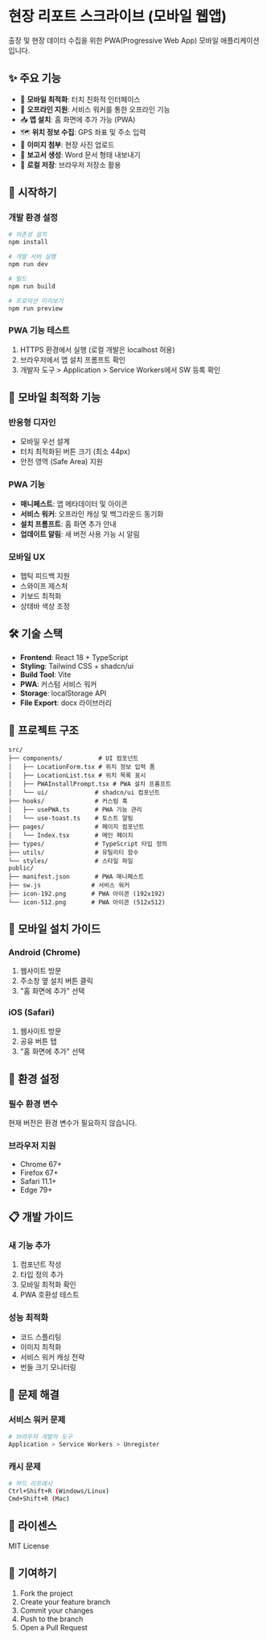 # 현장 리포트 스크라이브 (모바일 웹앱)

출장 및 현장 데이터 수집을 위한 PWA(Progressive Web App) 모바일 애플리케이션입니다.

## ✨ 주요 기능

- 📱 **모바일 최적화**: 터치 친화적 인터페이스
- 🔄 **오프라인 지원**: 서비스 워커를 통한 오프라인 기능
- 📥 **앱 설치**: 홈 화면에 추가 가능 (PWA)
- 🗺️ **위치 정보 수집**: GPS 좌표 및 주소 입력
- 📸 **이미지 첨부**: 현장 사진 업로드
- 📄 **보고서 생성**: Word 문서 형태 내보내기
- 💾 **로컬 저장**: 브라우저 저장소 활용

## 🚀 시작하기

### 개발 환경 설정

```bash
# 의존성 설치
npm install

# 개발 서버 실행
npm run dev

# 빌드
npm run build

# 프로덕션 미리보기
npm run preview
```

### PWA 기능 테스트

1. HTTPS 환경에서 실행 (로컬 개발은 localhost 허용)
2. 브라우저에서 앱 설치 프롬프트 확인
3. 개발자 도구 > Application > Service Workers에서 SW 등록 확인

## 📱 모바일 최적화 기능

### 반응형 디자인
- 모바일 우선 설계
- 터치 최적화된 버튼 크기 (최소 44px)
- 안전 영역 (Safe Area) 지원

### PWA 기능
- **매니페스트**: 앱 메타데이터 및 아이콘
- **서비스 워커**: 오프라인 캐싱 및 백그라운드 동기화
- **설치 프롬프트**: 홈 화면 추가 안내
- **업데이트 알림**: 새 버전 사용 가능 시 알림

### 모바일 UX
- 햅틱 피드백 지원
- 스와이프 제스처
- 키보드 최적화
- 상태바 색상 조정

## 🛠️ 기술 스택

- **Frontend**: React 18 + TypeScript
- **Styling**: Tailwind CSS + shadcn/ui
- **Build Tool**: Vite
- **PWA**: 커스텀 서비스 워커
- **Storage**: localStorage API
- **File Export**: docx 라이브러리

## 📁 프로젝트 구조

```
src/
├── components/          # UI 컴포넌트
│   ├── LocationForm.tsx # 위치 정보 입력 폼
│   ├── LocationList.tsx # 위치 목록 표시
│   ├── PWAInstallPrompt.tsx # PWA 설치 프롬프트
│   └── ui/             # shadcn/ui 컴포넌트
├── hooks/              # 커스텀 훅
│   ├── usePWA.ts       # PWA 기능 관리
│   └── use-toast.ts    # 토스트 알림
├── pages/              # 페이지 컴포넌트
│   └── Index.tsx       # 메인 페이지
├── types/              # TypeScript 타입 정의
├── utils/              # 유틸리티 함수
└── styles/             # 스타일 파일
public/
├── manifest.json       # PWA 매니페스트
├── sw.js              # 서비스 워커
├── icon-192.png       # PWA 아이콘 (192x192)
└── icon-512.png       # PWA 아이콘 (512x512)
```

## 📱 모바일 설치 가이드

### Android (Chrome)
1. 웹사이트 방문
2. 주소창 옆 설치 버튼 클릭
3. "홈 화면에 추가" 선택

### iOS (Safari)
1. 웹사이트 방문
2. 공유 버튼 탭
3. "홈 화면에 추가" 선택

## 🔧 환경 설정

### 필수 환경 변수
현재 버전은 환경 변수가 필요하지 않습니다.

### 브라우저 지원
- Chrome 67+
- Firefox 67+
- Safari 11.1+
- Edge 79+

## 📋 개발 가이드

### 새 기능 추가
1. 컴포넌트 작성
2. 타입 정의 추가
3. 모바일 최적화 확인
4. PWA 호환성 테스트

### 성능 최적화
- 코드 스플리팅
- 이미지 최적화
- 서비스 워커 캐싱 전략
- 번들 크기 모니터링

## 🐛 문제 해결

### 서비스 워커 문제
```bash
# 브라우저 개발자 도구
Application > Service Workers > Unregister
```

### 캐시 문제
```bash
# 하드 리프레시
Ctrl+Shift+R (Windows/Linux)
Cmd+Shift+R (Mac)
```

## 📄 라이센스

MIT License

## 🤝 기여하기

1. Fork the project
2. Create your feature branch
3. Commit your changes
4. Push to the branch
5. Open a Pull Request
